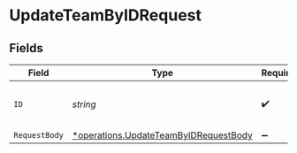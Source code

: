 # UpdateTeamByIDRequest


## Fields

| Field                                                                                         | Type                                                                                          | Required                                                                                      | Description                                                                                   | Example                                                                                       |
| --------------------------------------------------------------------------------------------- | --------------------------------------------------------------------------------------------- | --------------------------------------------------------------------------------------------- | --------------------------------------------------------------------------------------------- | --------------------------------------------------------------------------------------------- |
| `ID`                                                                                          | *string*                                                                                      | :heavy_check_mark:                                                                            | N/A                                                                                           | 123e4567-e89b-12d3-a456-426614174000                                                          |
| `RequestBody`                                                                                 | [*operations.UpdateTeamByIDRequestBody](../../models/operations/updateteambyidrequestbody.md) | :heavy_minus_sign:                                                                            | N/A                                                                                           |                                                                                               |